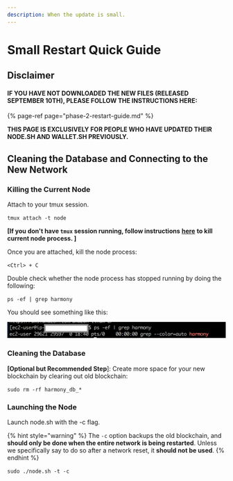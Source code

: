 ```yaml
---
description: When the update is small.
---
```


# Small Restart Quick Guide

## Disclaimer

#### IF YOU HAVE NOT DOWNLOADED THE NEW FILES \(RELEASED SEPTEMBER 10TH\),                            PLEASE FOLLOW THE INSTRUCTIONS HERE:

{% page-ref page="phase-2-restart-guide.md" %}

**THIS PAGE IS EXCLUSIVELY FOR PEOPLE WHO HAVE UPDATED THEIR NODE.SH AND WALLET.SH PREVIOUSLY.**

## Cleaning the Database and Connecting to the New Network

### Killing the Current Node

Attach to your tmux session.

```text
tmux attach -t node
```

**\[If you don't have `tmux` session running, follow instructions** [**here**](https://docs.harmony.one/pangaea/troubleshooting/how-to-restart-your-node/troubleshooting#how-to-kill-node-process-from-outside-of-tmux) **to kill current node process. \]**

Once you are attached, kill the node process:

```text
<Ctrl> + C
```

Double check whether the node process has stopped running by doing the following:

```text
ps -ef | grep harmony
```

You should see something like this:

![](../../../.gitbook/assets/ec2-user.png)

### Cleaning the Database

**\[Optional but Recommended Step**\]: Create more space for your new blockchain by clearing out old blockchain:

```text
sudo rm -rf harmony_db_*
```

### Launching the Node

Launch node.sh with the -c flag.

{% hint style="warning" %}
The `-c` option backups the old blockchain, and **should only be done when the entire network is being restarted**. Unless we specifically say to do so after a network reset, it **should not be used**.
{% endhint %}

```text
sudo ./node.sh -t -c
```

